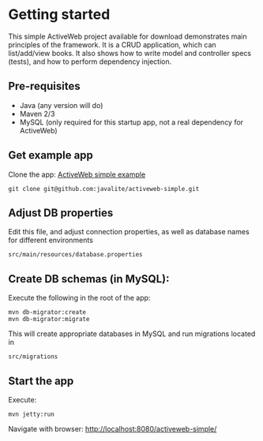 <div class="page-header">
   <h1>Getting started</h1>
</div>


This simple ActiveWeb project available for download demonstrates main principles of the framework.
It is a CRUD application, which can list/add/view books. It also shows how to write model and controller specs (tests),
and how to perform dependency injection.

## Pre-requisites

* Java (any version will do)
* Maven 2/3
* MySQL (only required for this startup app, not a real dependency for ActiveWeb)


## Get example app

Clone the app: [ActiveWeb simple example](https://github.com/javalite/activeweb-simple/)

~~~~
git clone git@github.com:javalite/activeweb-simple.git
~~~~


## Adjust DB properties
 
Edit this file, and adjust connection properties, as well as database names for different environments
 

~~~~
src/main/resources/database.properties
~~~~


## Create DB  schemas (in MySQL):

Execute the following in the root of the app:

~~~~
mvn db-migrator:create
mvn db-migrator:migrate
~~~~

This will create appropriate databases in MySQL and run migrations located in 

~~~~
src/migrations
~~~~

## Start the app

Execute:

~~~~ {.prettyprint}
mvn jetty:run
~~~~

Navigate with browser: [http://localhost:8080/activeweb-simple/](http://localhost:8080/activeweb-simple/)
